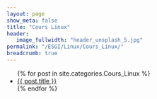 ```yaml
---
layout: page
show_meta: false
title: "Cours Linux"
header:
   image_fullwidth: "header_unsplash_5.jpg"
permalink: "/ESGI/Linux/Cours_Linux/"
breadcrumb: true
---
```

<ul>
    {% for post in site.categories.Cours_Linux %}
    <li><a href="{{ site.url }}{{ post.url }}">{{ post.title }}</a></li>
    {% endfor %}
</ul>
